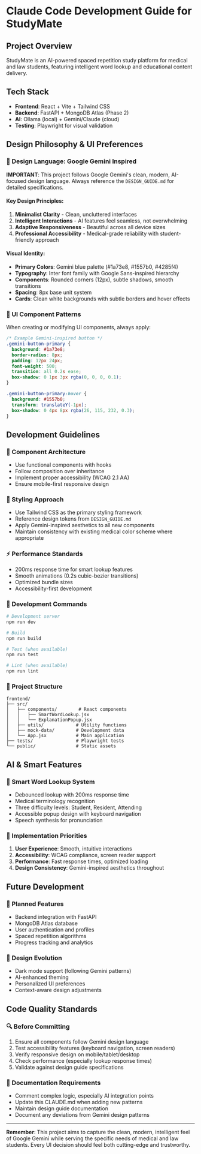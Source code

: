 # Claude Code Development Guide for StudyMate

## Project Overview
StudyMate is an AI-powered spaced repetition study platform for medical and law students, featuring intelligent word lookup and educational content delivery.

## Tech Stack
- **Frontend**: React + Vite + Tailwind CSS
- **Backend**: FastAPI + MongoDB Atlas (Phase 2)
- **AI**: Ollama (local) + Gemini/Claude (cloud)
- **Testing**: Playwright for visual validation

## Design Philosophy & UI Preferences

### 🎨 Design Language: Google Gemini Inspired
**IMPORTANT**: This project follows Google Gemini's clean, modern, AI-focused design language. Always reference the `DESIGN_GUIDE.md` for detailed specifications.

#### Key Design Principles:
1. **Minimalist Clarity** - Clean, uncluttered interfaces
2. **Intelligent Interactions** - AI features feel seamless, not overwhelming
3. **Adaptive Responsiveness** - Beautiful across all device sizes
4. **Professional Accessibility** - Medical-grade reliability with student-friendly approach

#### Visual Identity:
- **Primary Colors**: Gemini blue palette (#1a73e8, #1557b0, #4285f4)
- **Typography**: Inter font family with Google Sans-inspired hierarchy
- **Components**: Rounded corners (12px), subtle shadows, smooth transitions
- **Spacing**: 8px base unit system
- **Cards**: Clean white backgrounds with subtle borders and hover effects

### 🎯 UI Component Patterns
When creating or modifying UI components, always apply:

```css
/* Example Gemini-inspired button */
.gemini-button-primary {
  background: #1a73e8;
  border-radius: 8px;
  padding: 12px 24px;
  font-weight: 500;
  transition: all 0.2s ease;
  box-shadow: 0 1px 3px rgba(0, 0, 0, 0.1);
}

.gemini-button-primary:hover {
  background: #1557b0;
  transform: translateY(-1px);
  box-shadow: 0 4px 8px rgba(26, 115, 232, 0.3);
}
```

## Development Guidelines

### 🧩 Component Architecture
- Use functional components with hooks
- Follow composition over inheritance
- Implement proper accessibility (WCAG 2.1 AA)
- Ensure mobile-first responsive design

### 🎨 Styling Approach
- Use Tailwind CSS as the primary styling framework
- Reference design tokens from `DESIGN_GUIDE.md`
- Apply Gemini-inspired aesthetics to all new components
- Maintain consistency with existing medical color scheme where appropriate

### ⚡ Performance Standards
- 200ms response time for smart lookup features
- Smooth animations (0.2s cubic-bezier transitions)
- Optimized bundle sizes
- Accessibility-first development

### 🔧 Development Commands
```bash
# Development server
npm run dev

# Build
npm run build

# Test (when available)
npm run test

# Lint (when available)
npm run lint
```

### 📁 Project Structure
```
frontend/
├── src/
│   ├── components/        # React components
│   │   ├── SmartWordLookup.jsx
│   │   └── ExplanationPopup.jsx
│   ├── utils/            # Utility functions
│   ├── mock-data/        # Development data
│   └── App.jsx           # Main application
├── tests/                # Playwright tests
└── public/               # Static assets
```

## AI & Smart Features

### 🧠 Smart Word Lookup System
- Debounced lookup with 200ms response time
- Medical terminology recognition
- Three difficulty levels: Student, Resident, Attending
- Accessible popup design with keyboard navigation
- Speech synthesis for pronunciation

### 🎯 Implementation Priorities
1. **User Experience**: Smooth, intuitive interactions
2. **Accessibility**: WCAG compliance, screen reader support
3. **Performance**: Fast response times, optimized loading
4. **Design Consistency**: Gemini-inspired aesthetics throughout

## Future Development

### 🚀 Planned Features
- Backend integration with FastAPI
- MongoDB Atlas database
- User authentication and profiles
- Spaced repetition algorithms
- Progress tracking and analytics

### 🎨 Design Evolution
- Dark mode support (following Gemini patterns)
- AI-enhanced theming
- Personalized UI preferences
- Context-aware design adjustments

## Code Quality Standards

### 🔍 Before Committing
1. Ensure all components follow Gemini design language
2. Test accessibility features (keyboard navigation, screen readers)
3. Verify responsive design on mobile/tablet/desktop
4. Check performance (especially lookup response times)
5. Validate against design guide specifications

### 📝 Documentation Requirements
- Comment complex logic, especially AI integration points
- Update this CLAUDE.md when adding new patterns
- Maintain design guide documentation
- Document any deviations from Gemini design patterns

---

**Remember**: This project aims to capture the clean, modern, intelligent feel of Google Gemini while serving the specific needs of medical and law students. Every UI decision should feel both cutting-edge and trustworthy.